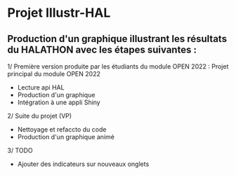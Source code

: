 # Projet Illustr-HAL

## Production d'un graphique illustrant les résultats du HALATHON avec les étapes suivantes :

1/ Première version produite par les étudiants du module OPEN 2022 : Projet principal du module OPEN 2022
- Lecture api HAL
- Production d'un graphique
- Intégration à une appli Shiny

2/ Suite du projet (VP)
- Nettoyage et refaccto du code
- Production d'un graphique animé

3/ TODO
- Ajouter des indicateurs sur nouveaux onglets